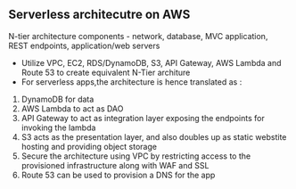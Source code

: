 ## Serverless architecutre on AWS

N-tier architecture components - network, database, MVC application, REST endpoints, application/web servers

- Utilize VPC, EC2, RDS/DynamoDB, S3, API Gateway, AWS Lambda and Route 53 to create equivalent N-Tier architure
- For serverless apps,the architecture is hence translated as :

<ol>
<li> DynamoDB for data </li>
<li> AWS Lambda to act as DAO </li>
<li> API Gateway to act as integration layer exposing the endpoints for invoking the lambda </li>
<li> S3 acts as the presentation layer, and also doubles up as static webstite hosting and providing object storage </li>
<li> Secure the architecture using VPC by restricting access to the provisioned infrastructure along with WAF and SSL </li>
<li> Route 53 can be used to provision a DNS for the app </li>
</li>


